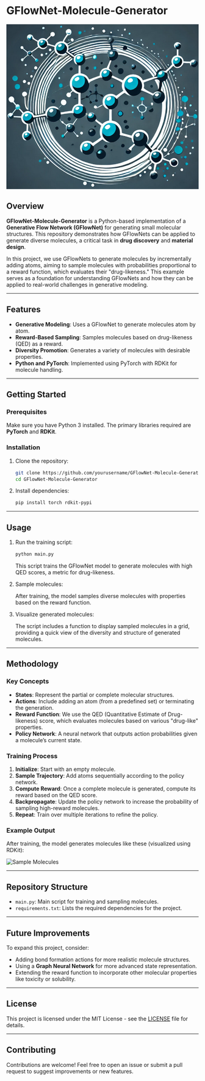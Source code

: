 # GFlowNet-Molecule-Generator

![Molecule Generation](logo.png)

## Overview

**GFlowNet-Molecule-Generator** is a Python-based implementation of a **Generative Flow Network (GFlowNet)** for generating small molecular structures. This repository demonstrates how GFlowNets can be applied to generate diverse molecules, a critical task in **drug discovery** and **material design**.

In this project, we use GFlowNets to generate molecules by incrementally adding atoms, aiming to sample molecules with probabilities proportional to a reward function, which evaluates their "drug-likeness." This example serves as a foundation for understanding GFlowNets and how they can be applied to real-world challenges in generative modeling.

---

## Features

- **Generative Modeling**: Uses a GFlowNet to generate molecules atom by atom.
- **Reward-Based Sampling**: Samples molecules based on drug-likeness (QED) as a reward.
- **Diversity Promotion**: Generates a variety of molecules with desirable properties.
- **Python and PyTorch**: Implemented using PyTorch with RDKit for molecule handling.

---

## Getting Started

### Prerequisites

Make sure you have Python 3 installed. The primary libraries required are **PyTorch** and **RDKit**.

### Installation

1. Clone the repository:

   ```bash
   git clone https://github.com/yourusername/GFlowNet-Molecule-Generator.git
   cd GFlowNet-Molecule-Generator
   ```

2. Install dependencies:

   ```bash
   pip install torch rdkit-pypi
   ```

---

## Usage

1. Run the training script:

   ```bash
   python main.py
   ```

   This script trains the GFlowNet model to generate molecules with high QED scores, a metric for drug-likeness.

2. Sample molecules:

   After training, the model samples diverse molecules with properties based on the reward function.

3. Visualize generated molecules:

   The script includes a function to display sampled molecules in a grid, providing a quick view of the diversity and structure of generated molecules.

---

## Methodology

### Key Concepts

- **States**: Represent the partial or complete molecular structures.
- **Actions**: Include adding an atom (from a predefined set) or terminating the generation.
- **Reward Function**: We use the QED (Quantitative Estimate of Drug-likeness) score, which evaluates molecules based on various "drug-like" properties.
- **Policy Network**: A neural network that outputs action probabilities given a molecule’s current state.

### Training Process

1. **Initialize**: Start with an empty molecule.
2. **Sample Trajectory**: Add atoms sequentially according to the policy network.
3. **Compute Reward**: Once a complete molecule is generated, compute its reward based on the QED score.
4. **Backpropagate**: Update the policy network to increase the probability of sampling high-reward molecules.
5. **Repeat**: Train over multiple iterations to refine the policy.

### Example Output

After training, the model generates molecules like these (visualized using RDKit):

![Sample Molecules](https://miro.medium.com/max/1400/1*sample_molecules_grid.png)

---

## Repository Structure

- `main.py`: Main script for training and sampling molecules.
- `requirements.txt`: Lists the required dependencies for the project.

---

## Future Improvements

To expand this project, consider:

- Adding bond formation actions for more realistic molecule structures.
- Using a **Graph Neural Network** for more advanced state representation.
- Extending the reward function to incorporate other molecular properties like toxicity or solubility.

---

## License

This project is licensed under the MIT License - see the [LICENSE](LICENSE) file for details.

---

## Contributing

Contributions are welcome! Feel free to open an issue or submit a pull request to suggest improvements or new features.
